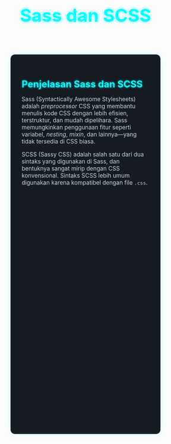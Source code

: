 <html lang="id">
<head>
  <meta charset="UTF-8">
  <meta name="viewport" content="width=device-width, initial-scale=1.0">
  <title>Sass dan SCSS</title>
  <style>
    * {
      margin: 0;
      padding: 0;
      box-sizing: border-box;
    }

    body {
      font-family: 'Segoe UI', sans-serif;
      background-color: #0d1117;
      color: #e6f1ff;
      line-height: 1.6;
    }

    header {
      text-align: center;
      padding: 50px 20px 20px;
    }

    header h1 {
      font-size: 3rem;
      color: #00ffff;
      text-shadow: 0 0 10px #00ffff88;
    }

    .content {
      max-width: 900px;
      margin: 30px auto;
      background-color: #161b22;
      padding: 30px;
      border-radius: 12px;
      box-shadow: 0 0 15px #00ffff33;
    }

    h2, h3, h4 {
      color: #00ffff;
      text-shadow: 0 0 5px #00ffffaa;
    }

    h2 {
      font-size: 1.8em;
      margin-bottom: 10px;
    }

    h3 {
      font-size: 1.4em;
      margin: 25px 0 10px;
    }

    h4 {
      font-size: 1.2em;
      margin: 20px 0 10px;
    }

    p {
      font-size: 1.1em;
      margin-bottom: 16px;
      color: #c9d1d9;
    }

    ul, ol {
      margin: 15px 0;
      padding-left: 25px;
    }

    li {
      margin-bottom: 12px;
      font-size: 1.05em;
      color: #e6f1ff;
    }

    strong {
      color: #00ffff;
    }

    .image {
      width: 100%;
      max-width: 500px;
      display: block;
      margin: 25px auto;
      border-radius: 12px;
      box-shadow: 0 0 10px #00ffff44;
    }

    @media (max-width: 768px) {
      header h1 {
        font-size: 2.2rem;
      }

      nav {
        flex-direction: column;
        gap: 10px;
      }
    }
  </style>
</head>
<body>


  <!-- Header -->
  <header>
    <h1>Sass dan SCSS</h1>
  </header>

  <!-- Konten -->
  <section class="content">
    <h2>Penjelasan Sass dan SCSS</h2>
    <p>
      Sass (Syntactically Awesome Stylesheets) adalah <em>preprocessor</em> CSS yang membantu menulis kode CSS dengan lebih efisien, terstruktur, dan mudah dipelihara. Sass memungkinkan penggunaan fitur seperti variabel, <em>nesting</em>, <em>mixin</em>, dan lainnya—yang tidak tersedia di CSS biasa.
    </p>
    <p>
      SCSS (Sassy CSS) adalah salah satu dari dua sintaks yang digunakan di Sass, dan bentuknya sangat mirip dengan CSS konvensional. Sintaks SCSS lebih umum digunakan karena kompatibel dengan file <code>.css</code>.
    </p>

    <h3>Perbedaan Sass dan SCSS</h3>
    <ul>
      <li><strong>Sass (Indentation syntax):</strong> Tidak menggunakan tanda kurung kurawal <code>{}</code> dan titik koma <code>;</code>, lebih mirip bahasa pemrograman Python. Ekstensi file: <code>.sass</code></li>
      <li><strong>SCSS (Sassy CSS):</strong> Menggunakan tanda kurung kurawal dan titik koma seperti CSS biasa. Ekstensi file: <code>.scss</code></li>
    </ul>

    <h3>Fungsi Utama Sass/SCSS</h3>
    <ul>
      <li><strong>Menggunakan Variabel:</strong> Dapat menyimpan nilai seperti warna, font, ukuran ke dalam variabel.</li>
      <li><strong>Nesting (Penulisan Bersarang):</strong> Menulis selector di dalam selector lain seperti struktur HTML.</li>
      <li><strong>Partials dan Import:</strong> Memecah file menjadi bagian-bagian kecil, lalu digabung kembali saat dikompilasi.</li>
      <li><strong>Mixin dan Function:</strong> Menyimpan blok kode yang bisa digunakan ulang dengan parameter.</li>
      <li><strong>Inheritance (Pewarisan):</strong> Menggunakan <code>@extend</code> untuk mewarisi properti dari selector lain.</li>
      <li><strong>Operasi Matematika dan Logika:</strong> Mendukung perhitungan langsung di dalam CSS (misalnya <code>width: 100% / 3;</code>).</li>
    </ul>

    <img src="/assets/images/sass-dan-scss.jpg" alt="Sass dan SCSS" class="image">
  </section>

</body>
</html>

